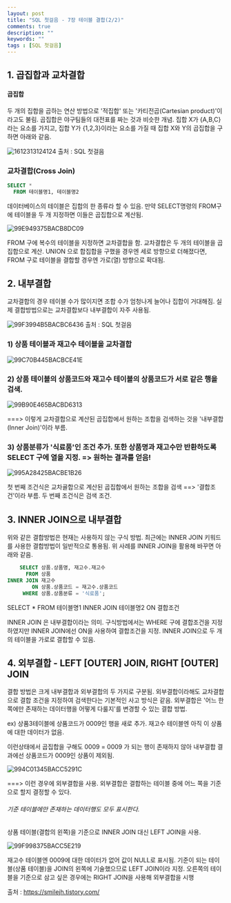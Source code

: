 ```yaml
---
layout: post
title: "SQL 첫걸음 - 7장 테이블 결합(2/2)"
comments: true
description: ""
keywords: ""
tags : [SQL 첫걸음]
---
```


## 1. 곱집합과 교차결합

#### 곱집합 
두 개의 집합을 곱하는 연산 방법으로 '적집합' 또는 '카티전곱(Cartesian product)'이라고도 불림.  곱집합은 야구팀들의 대전표를 짜는 것과 비슷한 개념. 집합 X가 {A,B,C}라는 요소를 가지고, 집합 Y가 {1,2,3}이라는 요소를 가질 때 집합 X와 Y의 곱집합을 구하면 아래와 같음.

![1612313124124](/images/sql_first_step/1612313124124.png)
출처 : SQL 첫걸음


### 교차결합(Cross Join)

```sql
SELECT * 
  FROM 테이블명1, 테이블명2
```

데이터베이스의 테이블은 집합의 한 종류라 할 수 있음. 만약 SELECT명령의 FROM구에 테이블을 두 개 지정하면 이들은 곱집합으로 계산됨. 

![99E949375BACB8DC09](/images/sql_first_step/99E949375BACB8DC09.png)

FROM 구에 복수의 테이블을 지정하면 교차결합을 함. 교차결합은 두 개의 테이블을 곱집합으로 계산. UNION 으로 합집합을 구했을 경우엔 세로 방향으로 더해졌다면, FROM 구로 테이블을 결합할 경우엔 가로(열) 방향으로 확대됨. 


## 2. 내부결합

교차결합의 경우 테이블 수가 많이지면 조합 수가 엄청나게 늘어나 집합이 거대해짐. 실제 결합방법으로는 교차결합보다 내부결합이 자주 사용됨.

![99F3994B5BACBC6436](/images/sql_first_step/99F3994B5BACBC6436.png)
출처 : SQL 첫걸음

### 1) 상품 테이블과 재고수 테이블을 교차결합


![99C70B445BACBCE41E](/images/sql_first_step/99C70B445BACBCE41E.png)

### 2) 상품 테이블의 상품코드와 재고수 테이블의 상품코드가 서로 같은 행을 검색.


![99B90E465BACBD6313](/images/sql_first_step/99B90E465BACBD6313.png)

===> 이렇게 교차결합으로 계산된 곱집합에서 원하는 조합을 검색하는 것을 '내부결합(Inner Join)'이라 부름. 

### 3) 상품분류가 '식료품'인 조건 추가. 또한 상품명과 재고수만 반환하도록 SELECT 구에 열을 지정. => 원하는 결과를 얻음! 


![995A28425BACBE1B26](/images/sql_first_step/995A28425BACBE1B26.png)

첫 번째 조건식은 교차굘합으로 계산된 곱집합에서 원하는 조합을 검색 ==> '결합조건'이라 부름. 두 번째 조건식은 검색 조건. 


## 3. INNER JOIN으로 내부결합

위와 같은 결합방법은 현재는 사용하지 않는 구식 방법. 최근에는 INNER JOIN 키워드를 사용한 결합방법이 일반적으로 통용됨. 위 사례를 INNER JOIN을 활용해 바꾸면 아래와 같음.

```sql
    SELECT 상품.상품명, 재고수.재고수 
      FROM 상품 
INNER JOIN 재고수 
        ON 상품.상품코드 = 재고수.상품코드 
     WHERE 상품.상품분류 = '식료품';
```

SELECT * FROM 테이블명1 INNER JOIN 테이블명2 ON 결합조건 

INNER JOIN 은 내부결합이라는 의미. 구식방법에서는 WHERE 구에 결합조건을 지정하였지만 INNER JOIN에선 ON을 사용하여 결합조건을 지정. INNER JOIN으로 두 개의 테이블을 가로로 결합할 수 있음. 


## 4. 외부결합 - LEFT [OUTER] JOIN, RIGHT [OUTER] JOIN 

결합 방법은 크게 내부결합과 외부결합의 두 가지로 구분됨. 외부결합이라해도 교차결합으로 결합 조건을 지정하여 검색한다는 기본적인 사고 방식은 같음. 외부결합은 '어느 한 쪽에만 존재하는 데이터행을 어떻게 다룰지'를 변경할 수 있는 결합 방법. 

ex) 상품3테이블에 상품코드가 0009인 행을 새로 추가. 재고수 테이블엔 아직 이 상품에 대한 데이터가 없음. 

이런상태에서 곱집합을 구해도 0009 = 0009 가 되는 행이 존재하지 않아 내부결합 결과에선 상품코드가 0009인 상품이 제외됨. 

![994C01345BACC5291C](/images/sql_first_step/994C01345BACC5291C.png)

===> 이런 경우에 외부결합을 사용. 외부결합은 결합하는 테이블 중에 어느 쪽을 기준으로 할지 결정할 수 있다. 

###### 기준 테이블에만 존재하는 데이터행도 모두 표시한다.

상품 테이블(결합의 왼쪽)을 기준으로 INNER JOIN 대신 LEFT JOIN을 사용. 

![99F998375BACC5E219](/images/sql_first_step/99F998375BACC5E219.png)

재고수 테이블엔 0009에 대한 데이터가 없어 값이 NULL로 표시됨. 기준이 되는 테이블(상품 테이블)을 JOIN의 왼쪽에 기술했으므로 LEFT JOIN이라 지정. 오른쪽의 테이블을 기준으로 삼고 싶은 경우에는 RIGHT JOIN을 사용해 외부결합을 시행 


출처 : https://smilejh.tistory.com/